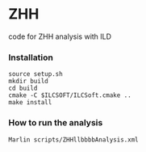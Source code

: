 # ZHH
code for ZHH analysis with ILD

### Installation
```shell
source setup.sh
mkdir build
cd build
cmake -C $ILCSOFT/ILCSoft.cmake ..
make install
```

### How to run the analysis
```shell
Marlin scripts/ZHHllbbbbAnalysis.xml
```
